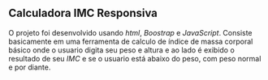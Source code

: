 ## Calculadora IMC Responsiva

O projeto foi desenvolvido usando *html*, *Boostrap* e *JavaScript*. Consiste basicamente em uma ferramenta de calculo de índice de massa corporal básico onde o usuario digita seu peso e altura e ao lado é exibido o resultado de seu *IMC* e se o usuario está abaixo do peso, com peso normal e por diante.